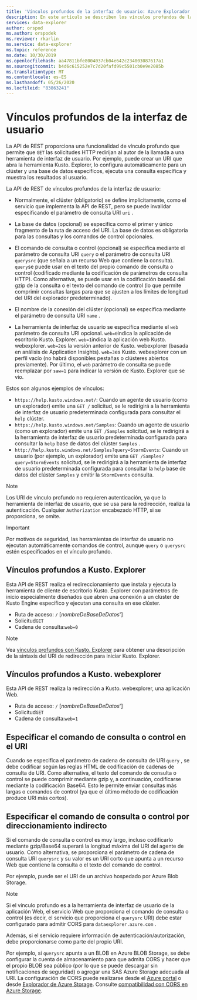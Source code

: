 ```yaml
---
title: 'Vínculos profundos de la interfaz de usuario: Azure Explorador de datos | Microsoft Docs'
description: En este artículo se describen los vínculos profundos de la interfaz de usuario de Azure Explorador de datos.
services: data-explorer
author: orspod
ms.author: orspodek
ms.reviewer: rkarlin
ms.service: data-explorer
ms.topic: reference
ms.date: 10/30/2019
ms.openlocfilehash: aa47811bfe8004037cb04e642c234003087617a1
ms.sourcegitcommit: b4d6c615252e7c7d20fafd99c5501cb0e9e2085b
ms.translationtype: MT
ms.contentlocale: es-ES
ms.lasthandoff: 05/26/2020
ms.locfileid: "83863241"
---
```

# <a name="ui-deep-links"></a>Vínculos profundos de la interfaz de usuario

La API de REST proporciona una funcionalidad de vínculo profundo que permite que `GET` las solicitudes HTTP redirijan al autor de la llamada a una herramienta de interfaz de usuario. Por ejemplo, puede crear un URI que abra la herramienta Kusto. Explorer, lo configura automáticamente para un clúster y una base de datos específicos, ejecuta una consulta específica y muestra los resultados al usuario.

La API de REST de vínculos profundos de la interfaz de usuario:

* Normalmente, el clúster (obligatorio) se define implícitamente, como el servicio que implementa la API de REST, pero se puede invalidar especificando el parámetro de consulta URI `uri` .

* La base de datos (opcional) se especifica como el primer y único fragmento de la ruta de acceso del URI. La base de datos es obligatoria para las consultas y los comandos de control opcionales.

* El comando de consulta o control (opcional) se especifica mediante el parámetro de consulta URI `query` o el parámetro de consulta URI `querysrc` (que señala a un recurso Web que contiene la consulta).
  `query`se puede usar en el texto del propio comando de consulta o control (codificado mediante la codificación de parámetros de consulta HTTP). Como alternativa, se puede usar en la codificación base64 del gzip de la consulta o el texto del comando de control (lo que permite comprimir consultas largas para que se ajusten a los límites de longitud del URI del explorador predeterminado).

* El nombre de la conexión del clúster (opcional) se especifica mediante el parámetro de consulta URI `name` .

* La herramienta de interfaz de usuario se especifica mediante el `web` parámetro de consulta URI opcional.
  `web=0`indica la aplicación de escritorio Kusto. Explorer. `web=1`indica la aplicación web Kusto. webexplorer.
  `web=2`es la versión anterior de Kusto. webexplorer (basada en análisis de Application Insights). `web=3`es Kusto. webexplorer con un perfil vacío (no habrá disponibles pestañas o clústeres abiertos previamente). Por último, el `web` parámetro de consulta se puede reemplazar por `saw=1` para indicar la versión de Kusto. Explorer que se vio.

Estos son algunos ejemplos de vínculos:

* `https://help.kusto.windows.net/`: Cuando un agente de usuario (como un explorador) emite una `GET /` solicitud, se le redirigirá a la herramienta de interfaz de usuario predeterminada configurada para consultar el `help` clúster.
* `https://help.kusto.windows.net/Samples`: Cuando un agente de usuario (como un explorador) emite una `GET /Samples` solicitud, se le redirigirá a la herramienta de interfaz de usuario predeterminada configurada para consultar la `help` base de datos del clúster `Samples` .
* `http://help.kusto.windows.net/Samples?query=StormEvents`: Cuando un usuario (por ejemplo, un explorador) emite una `GET /Samples?query=StormEvents` solicitud, se le redirigirá a la herramienta de interfaz de usuario predeterminada configurada para consultar la `help` base de datos del clúster `Samples` y emitir la `StormEvents` consulta.

> [!NOTE]
> Los URI de vínculo profundo no requieren autenticación, ya que la herramienta de interfaz de usuario, que se usa para la redirección, realiza la autenticación.
> Cualquier `Authorization` encabezado HTTP, si se proporciona, se omite.

> [!IMPORTANT]
> Por motivos de seguridad, las herramientas de interfaz de usuario no ejecutan automáticamente comandos de control, aunque `query` o `querysrc` estén especificados en el vínculo profundo.

## <a name="deep-linking-to-kustoexplorer"></a>Vínculos profundos a Kusto. Explorer

Esta API de REST realiza el redireccionamiento que instala y ejecuta la herramienta de cliente de escritorio Kusto. Explorer con parámetros de inicio especialmente diseñados que abren una conexión a un clúster de Kusto Engine específico y ejecutan una consulta en ese clúster.

* Ruta de acceso: `/` [*nombreDeBaseDeDatos*']
* Solicitud`GET`
* Cadena de consulta:`web=0`

> [!NOTE]
> Vea [vínculos profundos con Kusto. Explorer](../../tools/kusto-explorer-using.md#deep-linking-queries) para obtener una descripción de la sintaxis del URI de redirección para iniciar Kusto. Explorer.

## <a name="deep-linking-to-kustowebexplorer"></a>Vínculos profundos a Kusto. webexplorer

Esta API de REST realiza la redirección a Kusto. webexplorer, una aplicación Web.

* Ruta de acceso: `/` [*nombreDeBaseDeDatos*']
* Solicitud`GET`
* Cadena de consulta:`web=1`

## <a name="specifying-the-query-or-control-command-in-the-uri"></a>Especificar el comando de consulta o control en el URI

Cuando se especifica el parámetro de cadena de consulta de URI `query` , se debe codificar según las reglas HTML de codificación de cadenas de consulta de URI. Como alternativa, el texto del comando de consulta o control se puede comprimir mediante gzip y, a continuación, codificarse mediante la codificación Base64. Esto le permite enviar consultas más largas o comandos de control (ya que el último método de codificación produce URI más cortos).

## <a name="specifying-the-query-or-control-command-by-indirection"></a>Especificar el comando de consulta o control por direccionamiento indirecto

Si el comando de consulta o control es muy largo, incluso codificarlo mediante gzip/Base64 superará la longitud máxima del URI del agente de usuario. Como alternativa, se proporciona el parámetro de cadena de consulta URI `querysrc` y su valor es un URI corto que apunta a un recurso Web que contiene la consulta o el texto del comando de control.

Por ejemplo, puede ser el URI de un archivo hospedado por Azure Blob Storage.

> [!NOTE]
> Si el vínculo profundo es a la herramienta de interfaz de usuario de la aplicación Web, el servicio Web que proporciona el comando de consulta o control (es decir, el servicio que proporciona el `querysrc` URI) debe estar configurado para admitir CORS para `dataexplorer.azure.com` .
>
> Además, si el servicio requiere información de autenticación/autorización, debe proporcionarse como parte del propio URI.
>
> Por ejemplo, si `querysrc` apunta a un BLOB en Azure BLOB Storage, se debe configurar la cuenta de almacenamiento para que admita CORS y hacer que el propio BLOB sea público (por lo que se puede descargar sin notificaciones de seguridad) o agregar una SAS Azure Storage adecuada al URI. La configuración de CORS puede realizarse desde el [Azure portal](https://portal.azure.com/) o desde [Explorador de Azure Storage](https://azure.microsoft.com/features/storage-explorer/).
> Consulte [compatibilidad con CORS en Azure Storage](https://docs.microsoft.com/rest/api/storageservices/cross-origin-resource-sharing--cors--support-for-the-azure-storage-services).

